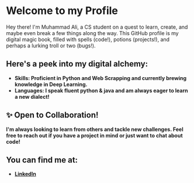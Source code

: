 <!DOCTYPE html>
<html lang="en">
<head>
  <meta charset="UTF-8">
  <meta name="viewport" content="width=device-width, initial-scale=1.0">
</head>
<body>
  <h1>Welcome to my Profile</h1>
  <p>Hey there! I'm Muhammad Ali, a CS student on a quest to learn, create, and maybe even break a few things along the way. This GitHub profile is my digital magic book, filled with spells (code!), potions (projects!), and perhaps a lurking troll or two (bugs!).</p>
  <h2>Here's a peek into my digital alchemy:</h2>
  <ul>
    <li><strong>Skills: Proficient in Python and Web Scrapping and currently brewing knowledge in Deep Learning.</li>
    <li><strong>Languages: I speak fluent python & java and am always eager to learn a new dialect!</li>
  </ul>
  <h2>✨ Open to Collaboration!</h2>
  <p>I'm always looking to learn from others and tackle new challenges. Feel free to reach out if you have a project in mind or just want to chat about code!</p> 
  <h2>You can find me at:</h2>
  <ul>
    <li><a href="https://www.linkedin.com/in/muhammad-ali-4755ab276/">LinkedIn</a></li>
  </ul>
</body>
</html>
